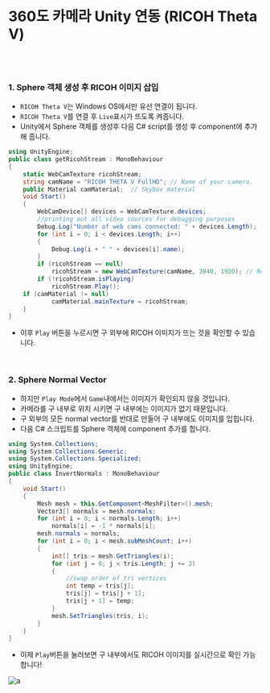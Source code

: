 # 360도 카메라 Unity 연동 (RICOH Theta V)
  <br/><br/>

### 1. Sphere 객체 생성 후 RICOH 이미지 삽입

- `RICOH Theta V`는 Windows OS에서만 유선 연결이 됩니다.
- `RICOH Theta V`를 연결 후 `Live`표시가 뜨도록 켜줍니다.
- Unity에서 Sphere 객체를 생성후 다음 C# script를 생성 후 component에 추가해 줍니다.

```c#
using UnityEngine;
public class getRicohStream : MonoBehaviour
{
    static WebCamTexture ricohStream;
    string camName = "RICOH THETA V FullHD"; // Name of your camera. 
    public Material camMaterial;  // Skybox material
    void Start()
    {
        WebCamDevice[] devices = WebCamTexture.devices;
        //printing out all video sources for debugging purposes
        Debug.Log("Number of web cams connected: " + devices.Length);
        for (int i = 0; i < devices.Length; i++)
        {
            Debug.Log(i + " " + devices[i].name);
        }
        if (ricohStream == null)
            ricohStream = new WebCamTexture(camName, 3840, 1920); // Resolution you want
        if (!ricohStream.isPlaying)
            ricohStream.Play();
    if (camMaterial != null)
            camMaterial.mainTexture = ricohStream;
    }
}
```

- 이후 `Play` 버튼을 누르시면 구 외부에 RICOH 이미지가 뜨는 것을 확인할 수 있습니다.

  <br/>

### 2. Sphere Normal Vector

- 하지만 `Play Mode`에서 `Game`내에서는 이미지가 확인되지 않을 것입니다.
- 카메라를 구 내부로 위치 시키면 구 내부에는 이미지가 없기 때문입니다.
- 구 외부의 모든 normal vector를 반대로 만들어 구 내부에도 이미지를 입힙니다.
- 다음 C# 스크립트를 Sphere 객체에 component 추가를 합니다.

```c#
using System.Collections;
using System.Collections.Generic;
using System.Collections.Specialized;
using UnityEngine;
public class InvertNormals : MonoBehaviour
{
    void Start()
    {
        Mesh mesh = this.GetComponent<MeshFilter>().mesh;
        Vector3[] normals = mesh.normals;
        for (int i = 0; i < normals.Length; i++)
            normals[i] = -1 * normals[i];
        mesh.normals = normals;
        for (int i = 0; i < mesh.subMeshCount; i++)
        {
            int[] tris = mesh.GetTriangles(i);
            for (int j = 0; j < tris.Length; j += 3) 
            {
                //swap order of tri vertices
                int temp = tris[j];
                tris[j] = tris[j + 1];
                tris[j + 1] = temp;
            }
            mesh.SetTriangles(tris, i);
        }
    }
}
```

- 이제 `Play`버튼을 눌러보면 구 내부에서도 RICOH 이미지를 실시간으로 확인 가능합니다!

![a](https://user-images.githubusercontent.com/68265609/170948042-c50d5d8a-1298-4589-a134-eddba44c2c3b.jpg)